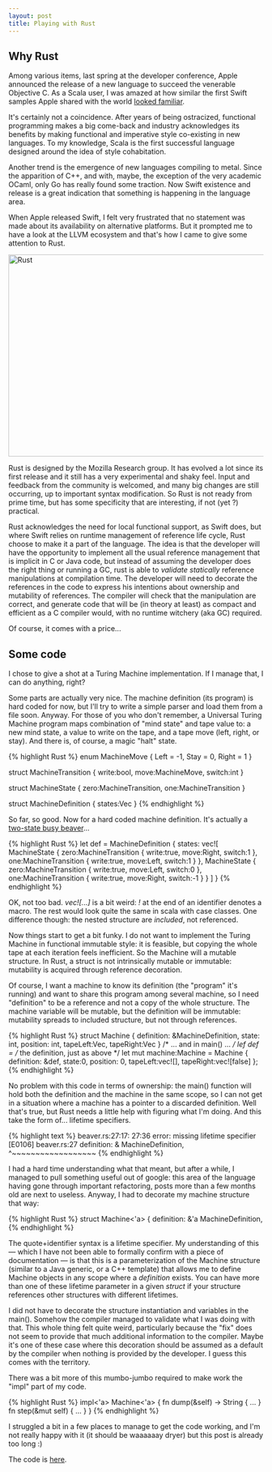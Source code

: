 ```yaml
---
layout: post
title: Playing with Rust
---
```


Why Rust
--------


Among various items, last spring at the developer conference, Apple announced the 
release of a new language to succeed the venerable Objective C. As a Scala user, I was
amazed at how similar the first Swift samples Apple shared with the world
[looked familiar](https://leverich.github.io/swiftislikescala/).

It's certainly not a coincidence. After years of being ostracized, functional programming
makes a big come-back and industry acknowledges its benefits by making functional and imperative
style co-existing in new languages. To my knowledge, Scala is the first successful language
designed around the idea of style cohabitation.

Another trend is the emergence of new languages compiling to metal. Since the apparition
of C++, and with, maybe, the exception of the very academic OCaml, only Go has really 
found some traction. Now Swift existence and release is a great indication that something
is happening in the language area.

When Apple released Swift, I felt very frustrated that no statement was made about its
availability on alternative platforms. But it prompted me to have a look at the LLVM
ecosystem and that's how I came to give some attention to Rust.

<a href="https://www.flickr.com/photos/aigle_dore/5677012485" title="Rust by Moyan Brenn, on Flickr"><img src="https://farm6.staticflickr.com/5104/5677012485_f585f48689_z.jpg" width="640" height="399" alt="Rust"></a>

Rust is designed by the Mozilla Research group. It has evolved a lot since its first
release and it still has a very experimental and shaky feel. Input and feedback from the
community is welcomed, and many big changes are still occurring, up to important syntax
modification. So Rust is not ready from prime time, but has some specificity that are
interesting, if not (yet ?) practical.

Rust acknowledges the need for local functional support, as Swift does, but where Swift
relies on runtime management of reference life cycle, Rust choose to make it a part of the
language. The idea is that the developer will have the opportunity to implement all the
usual reference management that is implicit in C or Java code, but instead of assuming
the developer does the right thing or running a GC, rust is able to 
*validate statically* reference manipulations at compilation time. The developer will need
to decorate the references in the code to express his intentions about ownership and
mutability of references. The compiler will check that the manipulation are correct, and
generate code that will be (in theory at least) as compact and efficient as a C compiler
would, with no runtime witchery (aka GC) required.

Of course, it comes with a price...

Some code
---------

I chose to give a shot at a Turing Machine implementation. If I manage that, I can do
anything, right?

Some parts are actually very nice. The machine definition (its program) is hard coded
for now, but I'll try to write a simple parser and load them from a file soon. Anyway.
For those of you who don't remember, a Universal Turing Machine program maps combination
of "mind state" and tape value to: a new mind state, a value to write on the tape, and
a tape move (left, right, or stay). And there is, of course, a magic "halt" state.

{% highlight Rust %}
enum MachineMove {
    Left = -1,
    Stay = 0,
    Right = 1
}

struct MachineTransition {
    write:bool,
    move:MachineMove,
    switch:int
}

struct MachineState {
    zero:MachineTransition,
    one:MachineTransition
}

struct MachineDefinition {
    states:Vec<MachineState>
}
{% endhighlight %}

So far, so good. Now for a hard coded machine definition. It's actually a
[two-state busy beaver](http://en.wikipedia.org/wiki/Busy_beaver#Examples)...

{% highlight Rust %}
    let def = MachineDefinition {
        states: vec![
            MachineState {
                zero:MachineTransition {
                    write:true, move:Right, switch:1 },
                one:MachineTransition {
                    write:true, move:Left, switch:1 }
            },
            MachineState {
                zero:MachineTransition { 
                    write:true, move:Left, switch:0 },
                one:MachineTransition { 
                    write:true, move:Right, switch:-1 }
            }
    ] }
{% endhighlight %}

OK, not too bad. *vec![...]* is a bit weird: *!* at the end of an identifier denotes
a macro. The rest would look quite the same in scala with case classes. One difference
though: the nested structure are *included*, not referenced.

Now things start to get a bit funky. I do not want to implement the Turing Machine in
functional immutable style: it is feasible, but copying the whole tape at each iteration
feels inefficient. So the Machine will a mutable structure. In Rust, a struct is not
intrinsically mutable or immutable: mutability is acquired through reference decoration.

Of course, I want a machine to know its definition (the "program" it's running) and
want to share this program among several machine, so I need "definition" to be a
reference and not a copy of the whole structure. The machine variable will be mutable,
but the definition will be immutable: mutability spreads to included structure, but not
through references.

{% highlight Rust %}
struct Machine {
    definition: &MachineDefinition,
    state: int,
    position: int,
    tapeLeft:Vec<bool>,
    tapeRight:Vec<bool>
}
/* ... and in main() ... */
    lef def = /* the definition, just as above */
    let mut machine:Machine = Machine { definition: &def, state:0,
            position: 0, tapeLeft:vec![], tapeRight:vec![false] };
{% endhighlight %}

No problem with this code in terms of ownership: the main() function will hold both
the definition and the machine in the same scope, so I can not get in a situation where
a machine has a pointer to a discarded definition. Well that's true, but Rust needs a little
help with figuring what I'm doing. And this take the form of... lifetime specifiers.

{% highlight text %}
beaver.rs:27:17: 27:36 error: missing lifetime specifier [E0106]
beaver.rs:27     definition: & MachineDefinition,
                             ^~~~~~~~~~~~~~~~~~~
{% endhighlight %}

I had a hard time understanding what that meant, but after a while, I managed to pull something
useful out of google: this area of the language having gone through important refactoring,
posts more than a few months old are next to useless. Anyway, I had to decorate my machine
structure that way:

{% highlight Rust %}
struct Machine<'a> {
    definition: &'a MachineDefinition,
{% endhighlight %}

The quote+identifier syntax is a lifetime specifier. My understanding of this — which I have not
been able to formally confirm with a piece of documentation — is that this is a parameterization
of the Machine structure (similar to a Java generic, or a C++ template) that allows me to define
Machine objects in any scope where a *definition* exists. You can have more than one of these
lifetime parameter in a given *struct* if your structure references other structures with different
lifetimes.

I did not have to decorate the structure instantiation and variables in the main(). Somehow the
compiler managed to validate what I was doing with that. This whole thing felt quite weird,
particularly because the "fix" does not seem to provide that much additional information to
the compiler. Maybe it's one of these case where this decoration should be assumed as a default
by the compiler when nothing is provided by the developer. I guess this comes with the territory.

There was a bit more of this mumbo-jumbo required to make work the "impl" part of my code.

{% highlight Rust %}
impl<'a> Machine<'a> {
    fn dump(&self) -> String {
        ...
    }
    fn step(&mut self) {
        ...
    }
}
{% endhighlight %}

I struggled a bit in a few places to manage to get the code working, and I'm not really happy with
it (it should be waaaaaay dryer) but this post is already too long :)

The code is [here](https://github.com/kali/rust-sandbox/blob/5d1be995d5194f3b6d2bdb0da70933defd2720f0/busy-beaver/beaver.rs).
